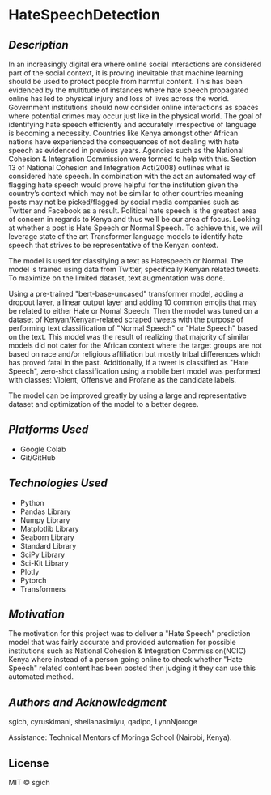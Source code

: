 # HateSpeechDetection

## _Description_ ##

In an increasingly digital era where online social interactions are considered part of the social context, it is proving inevitable that machine learning should be used to protect people from harmful content. This has been evidenced by the multitude of instances where hate speech propagated online has led to physical injury and loss of lives across the world. Government institutions should now consider online interactions as spaces where potential crimes may occur just like in the physical world.
The goal of identifying hate speech efficiently and accurately irrespective of language is becoming a necessity. Countries like Kenya amongst other African nations have experienced the consequences of not dealing with hate speech as evidenced in previous years. Agencies such as the National Cohesion & Integration Commission were formed to help with this. Section 13 of National Cohesion and Integration Act(2008) outlines what is considered hate speech. In combination with the act an automated way of flagging hate speech would prove helpful for the institution given the country’s context which may not be similar to other countries meaning posts may not be picked/flagged by social media companies such as Twitter and Facebook as a result.
Political hate speech is the greatest area of concern in regards to Kenya and thus we’ll be our area of focus. Looking at whether a post is Hate Speech or Normal Speech. To achieve this, we will leverage state of the art Transformer language models to identify hate speech that strives to be representative of the Kenyan context.


The model is used for classifying a text as Hatespeech or Normal. The model is trained using data from Twitter, specifically Kenyan related tweets. To maximize on the limited dataset, text augmentation was done.

Using a pre-trained "bert-base-uncased" transformer model, adding a dropout layer, a linear output layer and adding 10 common emojis that may be related to either Hate or Nomal Speech. Then the model was tuned on a dataset of Kenyan/Kenyan-related scraped tweets with the purpose of performing text classification of "Normal Speech" or "Hate Speech" based on the text. This model was the result of realizing that majority of similar models did not cater for the African context where the target groups are not based on race and/or religious affiliation but mostly tribal differences which has proved fatal in the past. Additionally, if a tweet is classified as "Hate Speech", zero-shot classification using a mobile bert model was performed with classes: Violent, Offensive and Profane as the candidate labels.

The model can be improved greatly by using a large and representative dataset and optimization of the model to a better degree.


## _Platforms Used_ ##
* Google Colab
* Git/GitHub


## _Technologies Used_ ##
* Python
* Pandas Library
* Numpy Library
* Matplotlib Library
* Seaborn Library
* Standard Library
* SciPy Library
* Sci-Kit Library
* Plotly
* Pytorch
* Transformers


## _Motivation_ ##
The motivation for this project was to deliver a "Hate Speech" prediction model that was fairly accurate and provided automation for possible institutions such as National Cohesion & Integration Commission(NCIC) Kenya where instead of a person going online to check whether "Hate Speech" related content has been posted then judging it they can use this automated method. 

## _Authors and Acknowledgment_ ##
sgich, cyruskimani, sheilanasimiyu, qadipo, LynnNjoroge

Assistance: Technical Mentors of Moringa School (Nairobi, Kenya).

## License
MIT © sgich


